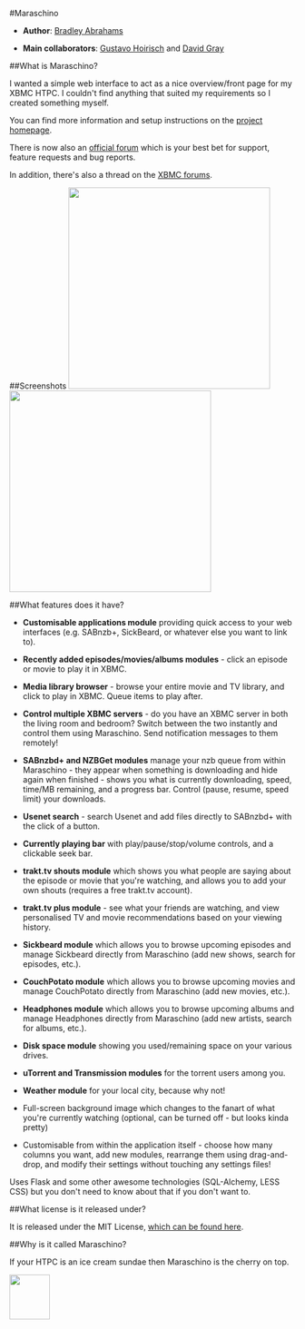 #Maraschino

* **Author**: [Bradley Abrahams](https://github.com/mrkipling)

* **Main collaborators**: [Gustavo Hoirisch](https://github.com/gugahoi) and [David Gray](https://github.com/N3MIS15)

##What is Maraschino?

I wanted a simple web interface to act as a nice overview/front page for my XBMC HTPC. I couldn't find anything that suited my requirements so I created something myself.

You can find more information and setup instructions on the [project homepage](http://www.maraschinoproject.com/ "Maraschino Project homepage").

There is now also an [official forum](http://forums.maraschinoproject.com/) which is your best bet for support, feature requests and bug reports.

In addition, there's also a thread on the [XBMC forums](http://forum.xbmc.org/showthread.php?t=113136 "XBMC forums").

##Screenshots
<img src="http://www.maraschinoproject.com/static/images/screenshot1.jpg" width="355">&nbsp;&nbsp;<img src="http://www.maraschinoproject.com/static/images/screenshot2.jpg" width="355">

##What features does it have?

* **Customisable applications module** providing quick access to your web interfaces (e.g. SABnzb+, SickBeard, or whatever else you want to link to).

* **Recently added episodes/movies/albums modules** - click an episode or movie to play it in XBMC.

* **Media library browser** - browse your entire movie and TV library, and click to play in XBMC. Queue items to play after.

* **Control multiple XBMC servers** - do you have an XBMC server in both the living room and bedroom? Switch between the two instantly and control them using Maraschino. Send notification messages to them remotely!

* **SABnzbd+ and NZBGet modules** manage your nzb queue from within Maraschino - they appear when something is downloading and hide again when finished - shows you what is currently downloading, speed, time/MB remaining, and a progress bar. Control (pause, resume, speed limit) your downloads.

* **Usenet search** - search Usenet and add files directly to SABnzbd+ with the click of a button.

* **Currently playing bar** with play/pause/stop/volume controls, and a clickable seek bar.

* **trakt.tv shouts module** which shows you what people are saying about the episode or movie that you're watching, and allows you to add your own shouts (requires a free trakt.tv account).

* **trakt.tv plus module** - see what your friends are watching, and view personalised TV and movie recommendations based on your viewing history.

* **Sickbeard module** which allows you to browse upcoming episodes and manage Sickbeard directly from Maraschino (add new shows, search for episodes, etc.).

* **CouchPotato module** which allows you to browse upcoming movies and manage CouchPotato directly from Maraschino (add new movies, etc.).

* **Headphones module** which allows you to browse upcoming albums and manage Headphones directly from Maraschino (add new artists, search for albums, etc.).

* **Disk space module** showing you used/remaining space on your various drives.

* **uTorrent and Transmission modules** for the torrent users among you.

* **Weather module** for your local city, because why not!

* Full-screen background image which changes to the fanart of what you're currently watching (optional, can be turned off - but looks kinda pretty)

* Customisable from within the application itself - choose how many columns you want, add new modules, rearrange them using drag-and-drop, and modify their settings without touching any settings files!

Uses Flask and some other awesome technologies (SQL-Alchemy, LESS CSS) but you don't need to know about that if you don't want to.

##What license is it released under?

It is released under the MIT License, [which can be found here](https://github.com/mrkipling/maraschino/blob/master/LICENSE).

##Why is it called Maraschino?

If your HTPC is an ice cream sundae then Maraschino is the cherry on top.

<img src="http://www.maraschinoproject.com/static/images/maraschino_logo.png" width="71" height="79">
